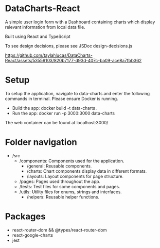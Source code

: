 # DataCharts-React
A simple user login form with a Dashboard containing charts which display relevant information from local data file.

Built using React and TypeScript

To see design decisions, please see JSDoc design-decisions.js

https://github.com/taylahlucas/DataCharts-React/assets/53559103/820b7177-d93d-407c-ba09-ace8a7fbb362

# Setup
To setup the application, navigate to data-charts and enter the following commands in terminal.
Please ensure Docker is running.

  - Build the app: docker build -t data-charts .
  - Run the app: docker run -p 3000:3000 data-charts

The web container can be found at localhost:3000/

# Folder navigation

- /src
  - /components: Components used for the application.
    - /general: Reusable components.
    - /charts: Chart components display data in different formats.
    - /layouts: Layout components for page structure.
  - /pages: Pages used throughout the app.
  - /tests: Test files for some components and pages.
  - /utils: Utility files for enums, strings and interfaces.
    - /helpers: Reusable helper functions.

# Packages

- react-router-dom && @types/react-router-dom
- react-google-charts
- jest
